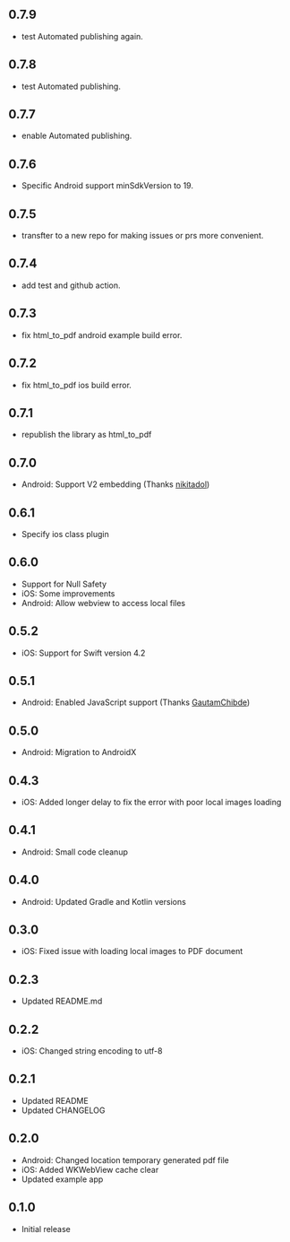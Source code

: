 ## 0.7.9

* test Automated publishing again.

## 0.7.8

* test Automated publishing.

## 0.7.7

* enable Automated publishing.

## 0.7.6

* Specific Android support minSdkVersion to 19.

## 0.7.5

* transfter to a new repo for making issues or prs more convenient.

## 0.7.4

* add test and github action.

## 0.7.3

* fix html_to_pdf android example build error.

## 0.7.2

* fix html_to_pdf ios build error.

## 0.7.1

* republish the library as html_to_pdf

## 0.7.0

* Android: Support V2 embedding (Thanks [nikitadol](https://github.com/nikitadol))

## 0.6.1

* Specify ios class plugin

## 0.6.0

* Support for Null Safety
* iOS: Some improvements
* Android: Allow webview to access local files

## 0.5.2

* iOS: Support for Swift version 4.2

## 0.5.1

* Android: Enabled JavaScript support (Thanks [GautamChibde](https://github.com/GautamChibde))

## 0.5.0

* Android: Migration to AndroidX

## 0.4.3

* iOS: Added longer delay to fix the error with poor local images loading

## 0.4.1

* Android: Small code cleanup

## 0.4.0

* Android: Updated Gradle and Kotlin versions

## 0.3.0

* iOS: Fixed issue with loading local images to PDF document

## 0.2.3

* Updated README.md

## 0.2.2

* iOS: Changed string encoding to utf-8

## 0.2.1

* Updated README
* Updated CHANGELOG

## 0.2.0

* Android: Changed location temporary generated pdf file
* iOS: Added WKWebView cache clear
* Updated example app

## 0.1.0

* Initial release
